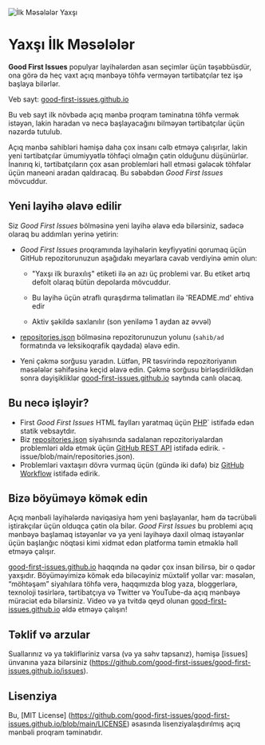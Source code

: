 ![İlk Məsələlər Yaxşı](./assets/github/social-preview.png)

# Yaxşı İlk Məsələlər

**Good First Issues** populyar layihələrdən asan seçimlər üçün təşəbbüsdür, ona görə də heç vaxt açıq mənbəyə töhfə verməyən tərtibatçılar tez işə başlaya bilərlər.

Veb sayt: [good-first-issues.github.io](https://good-first-issues.github.io)

Bu veb sayt ilk növbədə açıq mənbə proqram təminatına töhfə vermək istəyən, lakin haradan və necə başlayacağını bilməyən tərtibatçılar üçün nəzərdə tutulub.

Açıq mənbə sahibləri həmişə daha çox insanı cəlb etməyə çalışırlar, lakin yeni tərtibatçılar ümumiyyətlə töhfəçi olmağın çətin olduğunu düşünürlər. İnanırıq ki, tərtibatçıların çox asan problemləri həll etməsi gələcək töhfələr üçün maneəni aradan qaldıracaq. Bu səbəbdən *Good First Issues* mövcuddur.

## Yeni layihə əlavə edilir

Siz *Good First Issues* bölməsinə yeni layihə əlavə edə bilərsiniz, sadəcə olaraq bu addımları yerinə yetirin:

- *Good First Issues* proqramında layihələrin keyfiyyətini qorumaq üçün GitHub repozitorunuzun aşağıdakı meyarlara cavab verdiyinə əmin olun:

     - "Yaxşı ilk buraxılış" etiketi ilə ən azı üç problemi var. Bu etiket artıq defolt olaraq bütün depolarda mövcuddur.

     - Bu layihə üçün ətraflı quraşdırma təlimatları ilə 'README.md' ehtiva edir

     - Aktiv şəkildə saxlanılır (son yeniləmə 1 aydan az əvvəl)

- [repositories.json](https://github.com/gomzyakov/good-first-issue/blob/main/repositories.json) bölməsinə repozitorunuzun yolunu (`sahib/ad` formatında və leksikoqrafik qaydada) əlavə edin.

- Yeni çəkmə sorğusu yaradın. Lütfən, PR təsvirində repozitoriyanın məsələlər səhifəsinə keçid əlavə edin. Çəkmə sorğusu birləşdirildikdən sonra dəyişikliklər [good-first-issues.github.io](https://good-first-issues.github.io) saytında canlı olacaq.

## Bu necə işləyir?

- First *Good First Issues* HTML faylları yaratmaq üçün [PHP](https://www.php.net)` istifadə edən statik vebsaytdır.
- Biz [repositories.json](https://github.com/gomzyakov/good-first) siyahısında sadalanan repozitoriyalardan problemləri əldə etmək üçün [GitHub REST API](https://docs.github.com/en/rest) istifadə edirik. -issue/blob/main/repositories.json).
- Problemləri vaxtaşırı dövrə vurmaq üçün (gündə iki dəfə) biz [GitHub Workflow](https://docs.github.com/en/actions/using-workflows) istifadə edirik.

## Bizə böyüməyə kömək edin

Açıq mənbəli layihələrdə naviqasiya həm yeni başlayanlar, həm də təcrübəli iştirakçılar üçün olduqca çətin ola bilər. *Good First Issues* bu problemi açıq mənbəyə başlamaq istəyənlər və ya yeni layihəyə daxil olmaq istəyənlər üçün başlanğıc nöqtəsi kimi xidmət edən platforma təmin etməklə həll etməyə çalışır.

[good-first-issues.github.io](https://good-first-issues.github.io) haqqında nə qədər çox insan bilirsə, bir o qədər yaxşıdır. Böyüməyimizə kömək edə biləcəyiniz müxtəlif yollar var: məsələn, “möhtəşəm” siyahılara töhfə verə, haqqımızda blog yaza, bloggerlərə, texnoloji təsirlərə, tərtibatçıya və Twitter və YouTube-da açıq mənbəyə müraciət edə bilərsiniz. Video və ya tvitdə qeyd olunan [good-first-issues.github.io](https://good-first-issues.github.io) əldə etməyə çalışın!

## Təklif və arzular

Suallarınız və ya təklifləriniz varsa (və ya səhv tapsanız), həmişə [issues] ünvanına yaza bilərsiniz (https://github.com/good-first-issues/good-first-issues.github.io/issues).

## Lisenziya

Bu, [MIT License] (https://github.com/good-first-issues/good-first-issues.github.io/blob/main/LICENSE) əsasında lisenziyalaşdırılmış açıq mənbəli proqram təminatıdır.